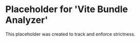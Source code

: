 ﻿# Placeholder for 'Vite Bundle Analyzer'
This placeholder was created to track and enforce strictness.
